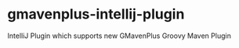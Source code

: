 gmavenplus-intellij-plugin
==========================

IntelliJ Plugin which supports new GMavenPlus Groovy Maven Plugin
